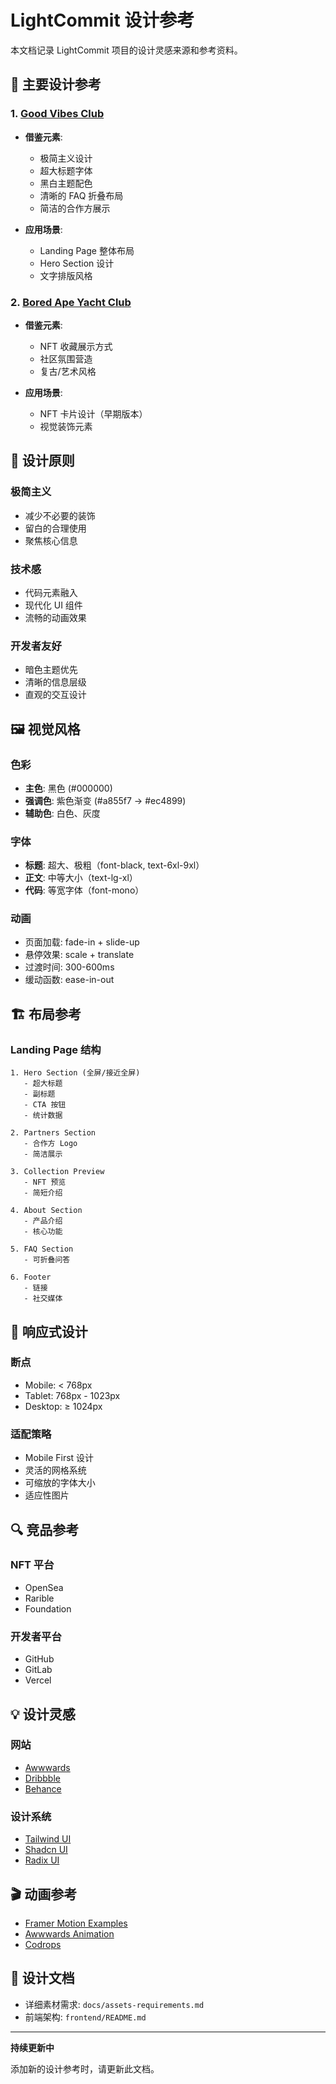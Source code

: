 # LightCommit 设计参考

本文档记录 LightCommit 项目的设计灵感来源和参考资料。

## 🎨 主要设计参考

### 1. [Good Vibes Club](https://www.goodvibesclub.io/)
- **借鉴元素**:
  - 极简主义设计
  - 超大标题字体
  - 黑白主题配色
  - 清晰的 FAQ 折叠布局
  - 简洁的合作方展示
  
- **应用场景**:
  - Landing Page 整体布局
  - Hero Section 设计
  - 文字排版风格

### 2. [Bored Ape Yacht Club](https://www.boredapeyachtclub.com/)
- **借鉴元素**:
  - NFT 收藏展示方式
  - 社区氛围营造
  - 复古/艺术风格
  
- **应用场景**:
  - NFT 卡片设计（早期版本）
  - 视觉装饰元素

## 🎯 设计原则

### 极简主义
- 减少不必要的装饰
- 留白的合理使用
- 聚焦核心信息

### 技术感
- 代码元素融入
- 现代化 UI 组件
- 流畅的动画效果

### 开发者友好
- 暗色主题优先
- 清晰的信息层级
- 直观的交互设计

## 🖼️ 视觉风格

### 色彩
- **主色**: 黑色 (#000000)
- **强调色**: 紫色渐变 (#a855f7 → #ec4899)
- **辅助色**: 白色、灰度

### 字体
- **标题**: 超大、极粗（font-black, text-6xl-9xl）
- **正文**: 中等大小（text-lg-xl）
- **代码**: 等宽字体（font-mono）

### 动画
- 页面加载: fade-in + slide-up
- 悬停效果: scale + translate
- 过渡时间: 300-600ms
- 缓动函数: ease-in-out

## 🏗️ 布局参考

### Landing Page 结构
```
1. Hero Section (全屏/接近全屏)
   - 超大标题
   - 副标题
   - CTA 按钮
   - 统计数据

2. Partners Section
   - 合作方 Logo
   - 简洁展示

3. Collection Preview
   - NFT 预览
   - 简短介绍

4. About Section
   - 产品介绍
   - 核心功能

5. FAQ Section
   - 可折叠问答

6. Footer
   - 链接
   - 社交媒体
```

## 📱 响应式设计

### 断点
- Mobile: < 768px
- Tablet: 768px - 1023px
- Desktop: ≥ 1024px

### 适配策略
- Mobile First 设计
- 灵活的网格系统
- 可缩放的字体大小
- 适应性图片

## 🔍 竞品参考

### NFT 平台
- OpenSea
- Rarible
- Foundation

### 开发者平台
- GitHub
- GitLab
- Vercel

## 💡 设计灵感

### 网站
- [Awwwards](https://www.awwwards.com/)
- [Dribbble](https://dribbble.com/)
- [Behance](https://www.behance.net/)

### 设计系统
- [Tailwind UI](https://tailwindui.com/)
- [Shadcn UI](https://ui.shadcn.com/)
- [Radix UI](https://www.radix-ui.com/)

## 🎬 动画参考

- [Framer Motion Examples](https://www.framer.com/motion/)
- [Awwwards Animation](https://www.awwwards.com/awwwards/collections/animation/)
- [Codrops](https://tympanus.net/codrops/)

## 📝 设计文档

- 详细素材需求: `docs/assets-requirements.md`
- 前端架构: `frontend/README.md`

---

**持续更新中**

添加新的设计参考时，请更新此文档。

